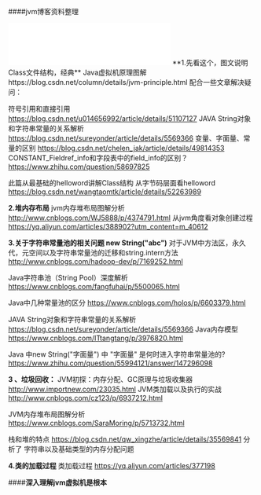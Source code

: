 ####jvm博客资料整理
<iframe frameborder="no" border="0" marginwidth="0" marginheight="0" width=330 height=86 src="//music.163.com/outchain/player?type=2&id=545836035&auto=1&height=66"></iframe>
**1.先看这个，图文说明Class文件结构，经典**
 Java虚拟机原理图解 https://blog.csdn.net/column/details/jvm-principle.html 
配合一些文章解决疑问：

符号引用和直接引用  https://blog.csdn.net/u014656992/article/details/51107127
JAVA String对象和字符串常量的关系解析  https://blog.csdn.net/sureyonder/article/details/5569366
变量、字面量、常量的区别  https://blog.csdn.net/chelen_jak/article/details/49814353
CONSTANT_Fieldref_info和字段表中的field_info的区别？ https://www.zhihu.com/question/58697825

此篇从最基础的helloword讲解Class结构
从字节码层面看helloword  https://blog.csdn.net/wangtaomtk/article/details/52263989


**2.堆内存布局**
jvm内存堆布局图解分析 http://www.cnblogs.com/WJ5888/p/4374791.html
从jvm角度看对象创建过程 https://yq.aliyun.com/articles/388902?utm_content=m_40612


**3.关于字符串常量池的相关问题  new String("abc")**
对于JVM中方法区，永久代，元空间以及字符串常量池的迁移和string.intern方法
http://www.cnblogs.com/hadoop-dev/p/7169252.html

Java字符串池（String Pool）深度解析
https://www.cnblogs.com/fangfuhai/p/5500065.html

Java中几种常量池的区分
https://www.cnblogs.com/holos/p/6603379.html

JAVA String对象和字符串常量的关系解析 https://blog.csdn.net/sureyonder/article/details/5569366
Java内存模型 https://www.cnblogs.com/ITtangtang/p/3976820.html

Java 中new String("字面量") 中 "字面量" 是何时进入字符串常量池的? https://www.zhihu.com/question/55994121/answer/147296098

**3 、垃圾回收：**
JVM初探：内存分配、GC原理与垃圾收集器
http://www.importnew.com/23035.html
JVM类加载以及执行的实战
http://www.cnblogs.com/cz123/p/6937212.html

JVM内存堆布局图解分析
https://www.cnblogs.com/SaraMoring/p/5713732.html

栈和堆的特点 https://blog.csdn.net/qw_xingzhe/article/details/35569841 分析了 字符串以及基础类型的内存分配问题



**4.类的加载过程**
类加载过程 https://yq.aliyun.com/articles/377198


####**深入理解jvm虚拟机是根本**
